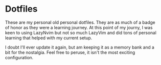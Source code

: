 # Dotfiles

These are my personal old personal dotfiles. They are as much of a badge of honor as they were a learning journey. At this point of my journy, I was keen to using LazyNvim but not so much LazyVim and did tons of personal learning that helped with my current setup.

I doubt I'll ever update it again, but am keeping it as a memory bank and a bit for the nostalgia. Feel free to peruse, it isn't the most exciting configuration.
